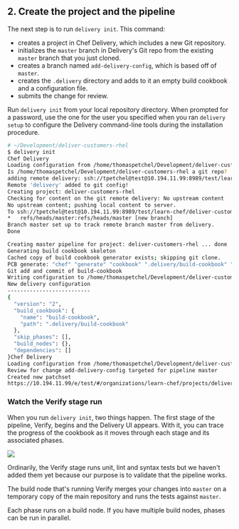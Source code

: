 ## 2. Create the project and the pipeline

The next step is to run `delivery init`. This command:

* creates a project in Chef Delivery, which includes a new Git repository.
* initializes the `master` branch in Delivery's Git repo from the existing `master` branch that you just cloned.
* creates a branch named `add-delivery-config`, which is based off of `master`.
* creates the <code class="file-path">.delivery</code> directory and adds to it an empty build cookbook and a configuration file.
* submits the change for review.

Run `delivery init` from your local repository directory. When prompted for a password, use the one for the user you specified when you ran `delivery setup` to configure the Delivery command-line tools during the installation procedure.

```bash
# ~/Development/deliver-customers-rhel
$ delivery init
Chef Delivery
Loading configuration from /home/thomaspetchel/Development/deliver-customers-rhel
Is /home/thomaspetchel/Development/deliver-customers-rhel a git repo?  yes
adding remote delivery: ssh://tpetchel@test@10.194.11.99:8989/test/learn-chef/deliver-customers-rhel
Remote 'delivery' added to git config!
Creating project: deliver-customers-rhel
Checking for content on the git remote delivery: No upstream content
No upstream content; pushing local content to server.
To ssh://tpetchel@test@10.194.11.99:8989/test/learn-chef/deliver-customers-rhel
*	refs/heads/master:refs/heads/master	[new branch]
Branch master set up to track remote branch master from delivery.
Done

Creating master pipeline for project: deliver-customers-rhel ... done
Generating build cookbook skeleton
Cached copy of build cookbook generator exists; skipping git clone.
PCB generate: "chef" "generate" "cookbook" ".delivery/build-cookbook" "-g" "/home/thomaspetchel/.delivery/cache/generator-cookbooks/pcb"
Git add and commit of build-cookbook
Writing configuration to /home/thomaspetchel/Development/deliver-customers-rhel/.delivery/config.json
New delivery configuration
--------------------------
{
  "version": "2",
  "build_cookbook": {
    "name": "build-cookbook",
    "path": ".delivery/build-cookbook"
  },
  "skip_phases": [],
  "build_nodes": {},
  "dependencies": []
}Chef Delivery
Loading configuration from /home/thomaspetchel/Development/deliver-customers-rhel
Review for change add-delivery-config targeted for pipeline master
Created new patchset
https://10.194.11.99/e/test/#/organizations/learn-chef/projects/deliver-customers-rhel/changes/c469f058-493d-4277-99ba-13f86014a63c
```

### Watch the Verify stage run

When you run `delivery init`, two things happen. The first stage of the pipeline, Verify, begins and the Delivery UI appears. With it, you can trace the progress of the cookbook as it moves through each stage and its associated phases.

![](delivery/delivery-init-result.png)

Ordinarily, the Verify stage runs unit, lint and syntax tests but we haven't added them yet because our purpose is to validate that the pipeline works.

The build node that's running Verify merges your changes into `master` on a temporary copy of the main repository and runs the tests against `master`.

Each phase runs on a build node. If you have multiple build nodes, phases can be run in parallel.
